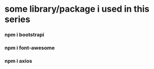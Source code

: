 # some library/package  i used in this series
### npm i bootstrapi
### npm i font-awesome
### npm i axios
